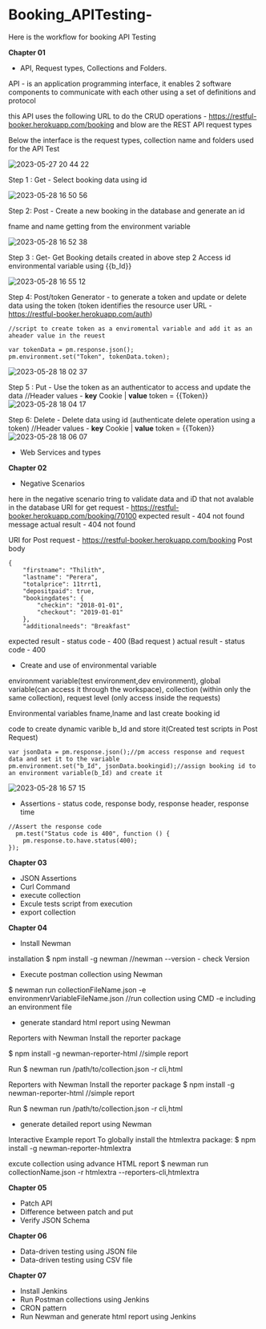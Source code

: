 # Booking_APITesting-
Here is the workflow for booking API Testing

**Chapter 01**

* API, Request types, Collections and Folders.

API -  is an application programming interface, it enables 2 software components to communicate with each other using a set of definitions and protocol

this API uses the following URL to do the CRUD operations - https://restful-booker.herokuapp.com/booking 
and blow are the REST API request types

Below the interface is the request types, collection name and folders used for the API Test

![2023-05-27 20 44 22](https://github.com/Kulshanperera/Booking_APITesting-/assets/47887463/bd944184-de24-4f01-85b7-d69cd717f5fc)

Step 1 : Get - Select booking data using id

![2023-05-28 16 50 56](https://github.com/Kulshanperera/Booking_APITesting-/assets/47887463/5d9a069d-4e1c-4023-90cf-fe89d7ad81df)


Step 2: Post - Create a new booking in the database and generate an id

fname and name getting from the environment variable

![2023-05-28 16 52 38](https://github.com/Kulshanperera/Booking_APITesting-/assets/47887463/40eacbd1-d070-4f34-992b-d73d9f13c187)

Step 3 : Get- Get Booking details created in above step 2
Access id environmental variable using {{b_Id}}

![2023-05-28 16 55 12](https://github.com/Kulshanperera/Booking_APITesting-/assets/47887463/e3ebde4c-36b0-47e1-b56a-4b9dddf6260d)


Step 4: Post/token Generator - to generate a token and update or delete data using the token (token identifies the resource user URL - https://restful-booker.herokuapp.com/auth)

```
//script to create token as a enviromental variable and add it as an aheader value in the reuest 

var tokenData = pm.response.json();
pm.environment.set("Token", tokenData.token);
```

![2023-05-28 18 02 37](https://github.com/Kulshanperera/Booking_APITesting-/assets/47887463/d324fb5d-6f0c-45c4-a816-bd57828ca327)


Step 5 : Put - Use the token as an authenticator to access and update the data
//Header values - **key**   Cookie   | **value** token = {{Token}}  
![2023-05-28 18 04 17](https://github.com/Kulshanperera/Booking_APITesting-/assets/47887463/ad4df7a6-001f-48bf-bfbd-990d85460e7b)


Step 6: Delete - Delete data using id (authenticate delete operation using a token)
//Header values - **key**   Cookie   | **value** token = {{Token}} 
![2023-05-28 18 06 07](https://github.com/Kulshanperera/Booking_APITesting-/assets/47887463/4e652336-658f-4eb1-9055-2f09ceaa3b2f)



* Web Services and types



**Chapter 02**

* Negative Scenarios

here in the negative scenario tring to validate data and iD that not avalable in the database 
URI for get request - https://restful-booker.herokuapp.com/booking/70100
expected result - 404 not found message
actual result - 404 not found 

URI for Post request - https://restful-booker.herokuapp.com/booking
Post body
```
{
    "firstname": "Thilith",
    "lastname": "Perera",
    "totalprice": 11trrt1,
    "depositpaid": true,
    "bookingdates": {
        "checkin": "2018-01-01",
        "checkout": "2019-01-01"
    },
    "additionalneeds": "Breakfast"
```
expected result - status code - 400 (Bad request )
actual result - status code - 400

* Create and use of environmental variable

environment variable(test environment,dev environment), global variable(can access it through the workspace), 
collection (within only the same collection), request level (only access inside the requests)

Environmental variables
fname,lname and last create booking id

code to create dynamic varible b_Id and store it(Created test scripts in Post Request)

```
var jsonData = pm.response.json();//pm access response and request data and set it to the variable
pm.environment.set("b_Id", jsonData.bookingid);//assign booking id to an environment variable(b_Id) and create it
```

![2023-05-28 16 57 15](https://github.com/Kulshanperera/Booking_APITesting-/assets/47887463/13bd6e72-c66e-4731-9085-b1dda4ed5892)

* Assertions - status code, response body, response header, response time
```
//Assert the response code 
  pm.test("Status code is 400", function () {
    pm.response.to.have.status(400);
});
```

**Chapter 03**

* JSON Assertions
* Curl Command
* execute collection
* Excule tests script from execution
* export collection

**Chapter 04**

* Install Newman

installation 
$ npm install -g newman //newman --version - check Version

* Execute postman collection using Newman

$ newman run collectionFileName.json -e environmenrVariableFileName.json  //run collection using CMD -e including an environment file  

* generate standard html report using Newman

Reporters with Newman Install the reporter package

$ npm install -g newman-reporter-html //simple report

Run
$ newman run /path/to/collection.json -r cli,html

Reporters with Newman Install the reporter package
$ npm install -g newman-reporter-html //simple report

Run
$ newman run /path/to/collection.json -r cli,html

* generate detailed report using Newman

Interactive Example report
To globally install the htmlextra package:
$ npm install -g newman-reporter-htmlextra

excute collection using advance HTML report
$ newman run collectionName.json -r htmlextra --reporters-cli,htmlextra

**Chapter 05**

* Patch API
* Difference between patch and put
* Verify JSON Schema

**Chapter 06**

* Data-driven testing using JSON file
* Data-driven testing using CSV file

**Chapter 07**

* Install Jenkins
* Run Postman collections using Jenkins
* CRON pattern 
* Run Newman and generate html report using Jenkins
